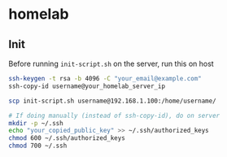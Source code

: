 # homelab

## Init

Before running `init-script.sh` on the server, run this on host

```sh
ssh-keygen -t rsa -b 4096 -C "your_email@example.com"
ssh-copy-id username@your_homelab_server_ip

scp init-script.sh username@192.168.1.100:/home/username/

# If doing manually (instead of ssh-copy-id), do on server
mkdir -p ~/.ssh
echo "your_copied_public_key" >> ~/.ssh/authorized_keys
chmod 600 ~/.ssh/authorized_keys
chmod 700 ~/.ssh
```
